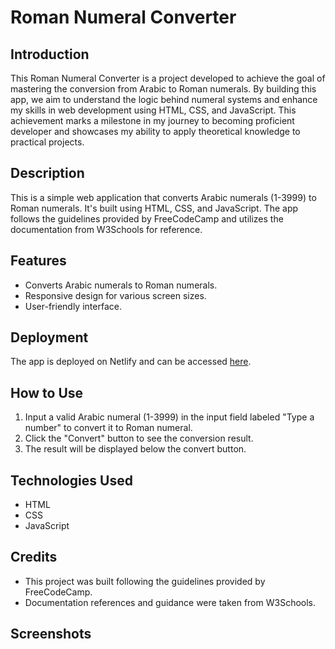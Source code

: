 # Roman Numeral Converter

## Introduction
This Roman Numeral Converter is a project developed to achieve the goal of mastering the conversion from Arabic to Roman numerals. By building this app, we aim to understand the logic behind numeral systems and enhance my skills in web development using HTML, CSS, and JavaScript. This achievement marks a milestone in my journey to becoming proficient developer and showcases my ability to apply theoretical knowledge to practical projects.

## Description
This is a simple web application that converts Arabic numerals (1-3999) to Roman numerals. It's built using HTML, CSS, and JavaScript. The app follows the guidelines provided by FreeCodeCamp and utilizes the documentation from W3Schools for reference.

## Features
- Converts Arabic numerals to Roman numerals.
- Responsive design for various screen sizes.
- User-friendly interface.

## Deployment
The app is deployed on Netlify and can be accessed [here](https://romannumeralconverterapp.netlify.app/).

## How to Use
1. Input a valid Arabic numeral (1-3999) in the input field labeled "Type a number" to convert it to Roman numeral.
3. Click the "Convert" button to see the conversion result.
4. The result will be displayed below the convert button.

## Technologies Used
- HTML
- CSS
- JavaScript

## Credits
- This project was built following the guidelines provided by FreeCodeCamp.
- Documentation references and guidance were taken from W3Schools.

## Screenshots
[//]:(https://github.com/brynsgtn/romanNumeralConverter/assets/154466344/46406080-7046-4324-9f52-cc40b493bbbe)



